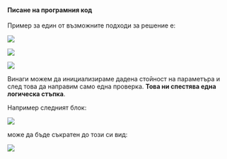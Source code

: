 #### Писане на програмния код

Пример за един от възможните подходи за решение е:

![](/assets/chapter-4-2-images/02.Trip-03.png)

![](/assets/chapter-4-2-images/02.Trip-04.png)

![](/assets/chapter-4-2-images/02.Trip-05.png)

Винаги можем да инициализираме дадена стойност на параметъра и след това да направим само една проверка. **Това ни спестява една логическа стъпка**.

Например следният блок:

![](/assets/chapter-4-2-images/02.Trip-03.png)

може да бъде съкратен до този си вид:

![](/assets/chapter-4-2-images/02.Trip-06.png)